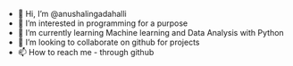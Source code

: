 - 👋 Hi, I’m @anushalingadahalli
- 👀 I’m interested in programming for a purpose
- 🌱 I’m currently learning Machine learning and Data Analysis with Python
- 💞️ I’m looking to collaborate on github for projects
- 📫 How to reach me  - through github

<!---
anushalingadahalli/anushalingadahalli is a ✨ special ✨ repository because its `README.md` (this file) appears on your GitHub profile.
You can click the Preview link to take a look at your changes.
--->
